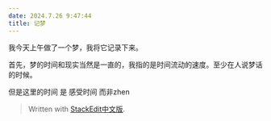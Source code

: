 ```yaml
---
date: 2024.7.26 9:47:44
title: 记梦
---
```


我今天上午做了一个梦，我将它记录下来。

首先，梦的时间和现实当然是一直的，我指的是时间流动的速度。至少在人说梦话的时候。

但是这里的时间 是 感受时间 而非zhen

> Written with [StackEdit中文版](https://stackedit.cn/).
<!--stackedit_data:
eyJoaXN0b3J5IjpbMTk4MjUxMTk5MF19
-->